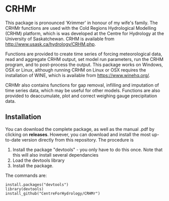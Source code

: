 # CRHMr
This package is pronounced 'Krimmer' in honour of my wife's family.
The CRHMr functions are used with the Cold Regions Hydrological Modelling (CRHM) platform, which is was developed at the Centre for Hydrology at the University of Saskatchewan. CRHM is available from http://www.usask.ca/hydrology/CRHM.php.

Functions are provided to create time series of forcing meteorological data, read and aggregate CRHM output, set model run parameters, run the CRHM program, and to post-process the output. This package works on Windows, OSX or Linux, although running CRHM on Linux or OSX requires the installation of WINE, which is available from https://www.winehq.org/.

CRHMr also contains functions for gap removal, infilling and imputation of time series data, which may be useful for other models. Functions are also provided to deaccumulate, plot and correct weighing gauge precipitation data.

## Installation
You can download the complete package, as well as the manual .pdf by clicking on **releases**. However, you can download and install the most up-to-date version directly from this repository. The procedure is
1. Install the package "devtools" - you only have to do this once. Note that this will also install several dependancies
2. Load the devtools library
3. Install the package.

The commands are:

	install.packages("devtools")
	library(devtools)
	install_github("CentreForHydrology/CRHMr")
